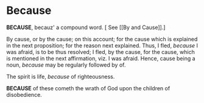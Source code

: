 # Because

**BECAUSE**, becauz' a compound word. \[ See [[By and Cause]].\]

By cause, or by the cause; on this account; for the cause which is explained in the next proposition; for the reason next explained. Thus, I fled, _because_ I was afraid, is to be thus resolved; I fled, by the cause, for the cause, which is mentioned in the next affirmation, viz. I was afraid. Hence, cause being a noun, _because_ may be regularly followed by of.

The spirit is life, _because_ of righteousness.

**BECAUSE** of these cometh the wrath of God upon the children of disobedience.